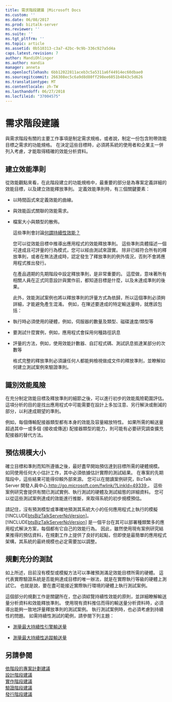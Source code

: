```yaml
---
title: 需求階段建議 |Microsoft Docs
ms.custom: ''
ms.date: 06/08/2017
ms.prod: biztalk-server
ms.reviewer: ''
ms.suite: ''
ms.tgt_pltfrm: ''
ms.topic: article
ms.assetid: 0b510313-c3a7-42bc-9c9b-336c927a5d4a
caps.latest.revision: 7
author: MandiOhlinger
ms.author: mandia
manager: anneta
ms.openlocfilehash: 6bb12022811aceb3c5a5311a6f44914ec60dbae0
ms.sourcegitcommit: 266308ec5c6a9d8d80ff298ee6051b4843c5d626
ms.translationtype: MT
ms.contentlocale: zh-TW
ms.lasthandoff: 06/27/2018
ms.locfileid: "37004575"
---
```

# <a name="requirements-phase-recommendations"></a>需求階段建議
與需求階段有關的主要工作事項是制定需求規格，或者說，制定一份包含附帶效能目標之需求的功能規格。 在決定這些目標時，必須將系統的使用者和企業主一併列入考慮，才能取得精確的效能分析資料。  
  
## <a name="establish-performance-criteria"></a>建立效能準則  
 從效能觀點來看，在此階段建立的功能規格中，最重要的部分是為專案定義詳細的效能目標，以及建立效能釋放準則。 定義效能準則時，有三個關鍵要素：  
  
- 以時間函式來定義效能的曲線。  
  
- 與效能函式關聯的效能需求。  
  
- 檔案大小與類型的散佈。  
  
  這些準則會討論[何謂持續性效能？](../core/what-is-sustainable-performance.md)  
  
  您可以從效能目標中推導出應用程式的效能釋放準則。 這些準則具體描述一個可達成且可評量的行為模式，您可以經由測試來證實。 除非已經符合所有的釋放準則，或者在無法達成時，認定發生了釋放準則的例外情況，否則不會將應用程式推出發行。  
  
  在產品週期的先期階段中設定釋放準則，是非常重要的。 這麼做，意味著所有相關人員在正式同意設計與實作前，都知道目標是什麼，以及未達成準則的後果。  
  
  此外，效能測試案例也將以釋放準則的評量方式為依歸，所以這個準則必須夠詳細，才能避免產生混淆。 例如，在陳述要達成的特定輸送量時，就應該包括：  
  
- 執行時必須使用的硬體，例如，伺服器的數量及類型、磁碟速度/類型等  
  
- 要測試什麼實例，例如，應用程式會採用何種路徑訊息  
  
- 評量的方法，例如，使用效能計數器、自訂程式碼、測試訊息抵達某部分的次數等  
  
  格式完整的釋放準則必須讓任何人都能夠檢視做成文件的釋放準則，並瞭解如何建立測試案例來驗證準則。  
  
## <a name="identify-performance-risks"></a>識別效能風險  
 在充分制定效能目標及釋放準則的細節之後，可以進行初步的效能風險範圍評估。 這項分析的目的是找出應用程式中可能需要在設計上多加注意、另行解決或刪減的部分，以利達成期望的準則。  
  
 例如，每個傳輸配接器類型都有本身的效能及容量縮放特性。 如果所需的輸送量超過其中一或多個 (接收或傳送) 配接器類型的能力，則可能有必要研究調查擴充配接器的替代方法。  
  
## <a name="estimate-sizing"></a>預估規模大小  
 確立目標和準則而知所遵循之後，最好盡早開始預估達到目標所需的硬體規模。 如同使用任何大小估計工作，其中必須依據估計實際的測試結果。 在專案的先期階段中，這些結果可能得仰賴外部來源。 您可以在閱讀案例研究，BizTalk Server 開發人員中心[ http://go.microsoft.com/fwlink/?LinkId=49339 ](http://go.microsoft.com/fwlink/?LinkId=49339)。 這些案例研究會提供有關已測試實例、執行測試的硬體及測試組態的詳細資料。 您可以從這些測試案例達成的效能進行推斷，來取得系統的初步規模預估。  
  
 請記住，沒有預測模型或準確地預測其系統大小的任何應用程式上執行的模擬[!INCLUDE[btsBizTalkServerNoVersion](../includes/btsbiztalkservernoversion-md.md)]。 [!INCLUDE[btsBizTalkServerNoVersion](../includes/btsbiztalkservernoversion-md.md)] 是一個平台在其可以部署種類繁多的應用程式解決方案，每個都有它自己的效能行為。 因此，雖然使用現有案例研究結果推得的預估資料，在規劃工作上提供了良好的起點，但即使是最簡單的應用程式架構，其系統的最終規模也必定需要加以調整。  
  
## <a name="plan-for-sufficient-testing"></a>規劃充分的測試  
 如上所述，目前沒有模型或模擬方法可以準確預測滿足效能目標所需的硬體。 這代表實際驗證系統是否能夠達成目標的唯一辦法，就是在實際執行等級的硬體上測試它。 也就是說，要在盡可能接近實際執行環境的硬體上執行測試案例。  
  
 這個部分的規劃工作是關鍵所在，您必須綜覽持續性效能的原則，並詳細瞭解輸送量分析資料和效能釋放準則。 使用現有資料推估而得的輸送量分析資料時，必須導出能夠一致地評量釋放準則的測試案例。 執行測試案例時，也必須考慮到持續性的問題。 如需持續性測試的範例，請參閱下列主題：  
  
-   [測量最大持續性引擎輸送量](../core/measuring-maximum-sustainable-engine-throughput.md)  
  
-   [測量最大持續性追蹤輸送量](../core/measuring-maximum-sustainable-tracking-throughput.md)  
  
## <a name="see-also"></a>另請參閱  
 [依階段的專案計劃建議](../core/project-planning-recommendations-by-phase.md)   
 [設計階段建議](../core/design-phase-recommendations.md)   
 [實作階段建議](../core/implementation-phase-recommendations.md)   
 [驗證階段建議](../core/verification-phase-recommendations.md)   
 [發行階段建議](../core/release-phase-recommendations.md)